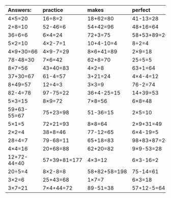 | Answers: | practice | makes | perfect | ! |
| :--- | :--- | :--- | :--- | :--- |
| 4×5=20 | 16÷8=2 | 18+62=80 | 41-13=28 | 67+11=78 | 
| 2+8=10 | 52-46=6 | 54+42=96 | 48+16=64 | 55-23=32 | 
| 36÷6=6 | 6×4=24 | 72+3=75 | 58+53+89=200 | 96-18=78 | 
| 5×2=10 | 4×2-7=1 | 10+4-10=4 | 8÷2=4 | 21+57=78 | 
| 4×9+30=66 | 4×9-7=29 | 8×6+41=89 | 2×9=18 | 21+64=85 | 
| 78-48=30 | 7×6=42 | 62+8=70 | 25÷5=5 | 43+61+28=132 | 
| 8×7=56 | 43+40=83 | 4×2=8 | 63+1=64 | 3×3-5=4 | 
| 37+30=67 | 61-4=57 | 3+21=24 | 4×4-4=12 | 85+4=89 | 
| 8+49=57 | 12÷4=3 | 3×3=9 | 76-2=74 | 48+65+86=199 | 
| 82-4=78 | 97-75=22 | 36+4-25=15 | 14+39=53 | 82-13=69 | 
| 5×3=15 | 8×9=72 | 7×8=56 | 6×8=48 | 3×6=18 | 
| 59+63-55=67 | 75+23=98 | 51-36=15 | 2×5=10 | 9×4+43=79 | 
| 5×1=5 | 72+21=93 | 8×8=64 | 2×9+31=49 | 96-39=57 | 
| 2×2=4 | 38+8=46 | 77-12=65 | 6×4-19=5 | 96-57=39 | 
| 28÷4=7 | 79-68=11 | 65+18=83 | 98+83+87=268 | 72+87-22=137 | 
| 4×4=16 | 20+68=88 | 62+20=82 | 9×9-53=28 | 17+15=32 | 
| 12+72-44=40 | 57+39+81=177 | 4×3=12 | 6×3-16=2 | 8×7-4=52 | 
| 20÷5=4 | 8×2-8=8 | 58+82+58=198 | 75-14=61 | 63÷7=9 | 
| 3×2=6 | 25+43=68 | 1×7=7 | 6×3=18 | 32+81-69=44 | 
| 3×7=21 | 7×4+44=72 | 89-51=38 | 57+12-5=64 | 6×9+84=138 | 
